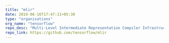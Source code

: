 ```yaml
---
title: "mlir"
date: 2019-06-16T17:47:11+05:30
type: "organisations"
org_name: "tensorflow"
repo_desc: "Multi-Level Intermediate Representation Compiler Infrastructure"
repo_link: https://github.com/tensorflow/mlir
---
```

